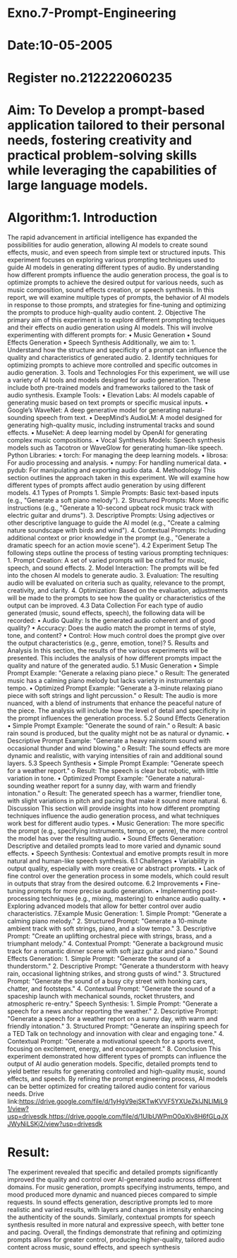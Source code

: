 # Exno.7-Prompt-Engineering
# Date:10-05-2005
# Register no.212222060235
# Aim: To Develop a prompt-based application tailored to their personal needs, fostering creativity and practical problem-solving skills while leveraging the capabilities of large language models.



# Algorithm:1. Introduction
The rapid advancement in artificial intelligence has expanded the possibilities for audio generation, allowing AI models to create sound effects, music, and even speech from simple text or structured inputs. This experiment focuses on exploring various prompting techniques used to guide AI models in generating different types of audio. By understanding how different prompts influence the audio generation process, the goal is to optimize prompts to achieve the desired output for various needs, such as music composition, sound effects creation, or speech synthesis.
In this report, we will examine multiple types of prompts, the behavior of AI models in response to those prompts, and strategies for fine-tuning and optimizing the prompts to produce high-quality audio content.
2. Objective
The primary aim of this experiment is to explore different prompting techniques and their effects on audio generation using AI models. This will involve experimenting with different prompts for:
•
Music Generation
•
Sound Effects Generation
•
Speech Synthesis
Additionally, we aim to:
1.
Understand how the structure and specificity of a prompt can influence the quality and characteristics of generated audio.
2.
Identify techniques for optimizing prompts to achieve more controlled and specific outcomes in audio generation.
3. Tools and Technologies
For this experiment, we will use a variety of AI tools and models designed for audio generation. These include both pre-trained models and frameworks tailored to the task of audio synthesis.
Example Tools:
•
Elevation Labs: AI models capable of generating music based on text prompts or specific musical inputs.
•
Google’s WaveNet: A deep generative model for generating natural-sounding speech from text.
•
DeepMind’s AudioLM: A model designed for generating high-quality music, including instrumental tracks and sound effects.
•
MuseNet: A deep learning model by OpenAI for generating complex music compositions.
•
Vocal Synthesis Models: Speech synthesis models such as Tacotron or WaveGlow for generating human-like speech.
Python Libraries:
•
torch: For managing the deep learning models.
•
librosa: For audio processing and analysis.
•
numpy: For handling numerical data.
•
pydub: For manipulating and exporting audio data.
4. Methodology
This section outlines the approach taken in this experiment. We will examine how different types of prompts affect audio generation by using different models.
4.1 Types of Prompts
1.
Simple Prompts: Basic text-based inputs (e.g., "Generate a soft piano melody").
2.
Structured Prompts: More specific instructions (e.g., "Generate a 10-second upbeat rock music track with electric guitar and drums").
3.
Descriptive Prompts: Using adjectives or other descriptive language to guide the AI model (e.g., "Create a calming nature soundscape with birds and wind").
4.
Contextual Prompts: Including additional context or prior knowledge in the prompt (e.g., "Generate a dramatic speech for an action movie scene").
4.2 Experiment Setup
The following steps outline the process of testing various prompting techniques:
1.
Prompt Creation: A set of varied prompts will be crafted for music, speech, and sound effects.
2.
Model Interaction: The prompts will be fed into the chosen AI models to generate audio.
3.
Evaluation: The resulting audio will be evaluated on criteria such as quality, relevance to the prompt, creativity, and clarity.
4.
Optimization: Based on the evaluation, adjustments will be made to the prompts to see how the quality or characteristics of the output can be improved.
4.3 Data Collection
For each type of audio generated (music, sound effects, speech), the following data will be recorded:
•
Audio Quality: Is the generated audio coherent and of good quality?
•
Accuracy: Does the audio match the prompt in terms of style, tone, and content?
•
Control: How much control does the prompt give over the output characteristics (e.g., genre, emotion, tone)?
5. Results and Analysis
In this section, the results of the various experiments will be presented. This includes the analysis of how different prompts impact the quality and nature of the generated audio.
5.1 Music Generation
•
Simple Prompt Example: "Generate a relaxing piano piece."
o
Result: The generated music has a calming piano melody but lacks variety in instrumentals or tempo.
•
Optimized Prompt Example: "Generate a 3-minute relaxing piano piece with soft strings and light percussion."
o
Result: The audio is more nuanced, with a blend of instruments that enhance the peaceful nature of the piece.
The analysis will include how the level of detail and specificity in the prompt influences the generation process.
5.2 Sound Effects Generation
•
Simple Prompt Example: "Generate the sound of rain."
o
Result: A basic rain sound is produced, but the quality might not be as natural or dynamic.
•
Descriptive Prompt Example: "Generate a heavy rainstorm sound with occasional thunder and wind blowing."
o
Result: The sound effects are more dynamic and realistic, with varying intensities of rain and additional sound layers.
5.3 Speech Synthesis
•
Simple Prompt Example: "Generate speech for a weather report."
o
Result: The speech is clear but robotic, with little variation in tone.
•
Optimized Prompt Example: "Generate a natural-sounding weather report for a sunny day, with warm and friendly intonation."
o
Result: The generated speech has a warmer, friendlier tone, with slight variations in pitch and pacing that make it sound more natural.
6. Discussion
This section will provide insights into how different prompting techniques influence the audio generation process, and what techniques work best for different audio types.
•
Music Generation: The more specific the prompt (e.g., specifying instruments, tempo, or genre), the more control the model has over the resulting audio.
•
Sound Effects Generation: Descriptive and detailed prompts lead to more varied and dynamic sound effects.
•
Speech Synthesis: Contextual and emotive prompts result in more natural and human-like speech synthesis.
6.1 Challenges
•
Variability in output quality, especially with more creative or abstract prompts.
•
Lack of fine control over the generation process in some models, which could result in outputs that stray from the desired outcome.
6.2 Improvements
•
Fine-tuning prompts for more precise audio generation.
•
Implementing post-processing techniques (e.g., mixing, mastering) to enhance audio quality.
•
Exploring advanced models that allow for better control over audio characteristics.
7.Example
Music Generation:
1.
Simple Prompt: "Generate a calming piano melody."
2.
Structured Prompt: "Generate a 10-minute ambient track with soft strings, piano, and a slow tempo."
3.
Descriptive Prompt: "Create an uplifting orchestral piece with strings, brass, and a triumphant melody."
4.
Contextual Prompt: "Generate a background music track for a romantic dinner scene with soft jazz guitar and piano."
Sound Effects Generation:
1.
Simple Prompt: "Generate the sound of a thunderstorm."
2.
Descriptive Prompt: "Generate a thunderstorm with heavy rain, occasional lightning strikes, and strong gusts of wind."
3.
Structured Prompt: "Generate the sound of a busy city street with honking cars, chatter, and footsteps."
4.
Contextual Prompt: "Generate the sound of a spaceship launch with mechanical sounds, rocket thrusters, and atmospheric re-entry."
Speech Synthesis:
1.
Simple Prompt: "Generate a speech for a news anchor reporting the weather."
2.
Descriptive Prompt: "Generate a speech for a weather report on a sunny day, with warm and friendly intonation."
3.
Structured Prompt: "Generate an inspiring speech for a TED Talk on technology and innovation with clear and engaging tone."
4.
Contextual Prompt: "Generate a motivational speech for a sports event, focusing on excitement, energy, and encouragement."
8. Conclusion
This experiment demonstrated how different types of prompts can influence the output of AI audio generation models. Specific, detailed prompts tend to yield better results for generating controlled and
high-quality music, sound effects, and speech. By refining the prompt engineering process, AI models can be better optimized for creating tailored audio content for various needs.
Drive link:https://drive.google.com/file/d/1yHgV9ejSKTwKVVF5YXUeZklJNLlMjL91/view?usp=drivesdk,https://drive.google.com/file/d/1UlbUWPmO0qXlv8H6fGLqJXJWyNiLSKj2/view?usp=drivesdk


# Result:
The experiment revealed that specific and detailed prompts significantly improved the quality and control over AI-generated audio across different domains. For music generation, prompts specifying instruments, tempo, and mood produced more dynamic and nuanced pieces compared to simple requests. In sound effects generation, descriptive prompts led to more realistic and varied results, with layers and changes in intensity enhancing the authenticity of the sounds. Similarly, contextual prompts for speech synthesis resulted in more natural and expressive speech, with better tone and pacing. Overall, the findings demonstrate that refining and optimizing prompts allows for greater control, producing higher-quality, tailored audio content across music, sound effects, and speech synthesis


